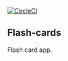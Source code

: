 [![CircleCI](https://circleci.com/gh/callumcancreate/flash-cards.svg?style=svg&circle-token=33656ba40263e9090c332070f3f1abea730b2095)](https://circleci.com/gh/callumcancreate/flash-cards/tree/master)

## Flash-cards

Flash card app.
